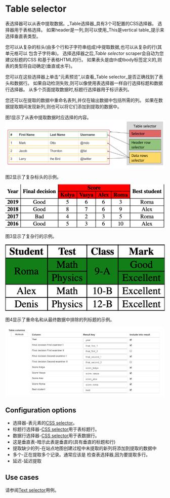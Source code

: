 # Table selector

表选择器可以从表中提取数据。_Table选择器_具有3个可配置的CSS选择器。
选择器用于表格选择。
如果header是一列,则可以使用_This是vertical table_提示来选择垂直表类型。

您可以从复杂的标头(由多个行和子字符串组成)中提取数据,也可以从复杂的行(其单元格可以
包含子字符串)。
选择选择器之后,_Table selector_ scraper会自动为您建议标题的CSS
和基于表格HTML的行。
如果表头是由th或tbody标签定义的,则表的类型将自动确定(垂直或水平)。

您可以在这些选择器上单击“元素预览”,以查看_Table selector_是否正确找到了表头和数据行。
如果自动检测失败,则可以像使用表选择器一样自行选择标题和数据行选择器。
从多个页面提取数据时,标题行选择器用于标识表列。

您还可以在提取的数据中重命名表列,并仅在输出数据中包括所需的列。
如果在数据提取期间发现新列,则也可以将它们添加到提取的数据中。

图1显示了从表中提取数据时应选择的内容。
![Fig. 1: Selectors for table selector][table-selector-selectors]

图2显示了复杂标头的示例。

![Fig. 2: Header for table selector][table-selector-complex-header]

图3显示了复杂行的示例。

![Fig. 3: Rows for table selector][table-selector-complex-rows]

图4显示了重命名和从最终数据中排除的列标题的示例。

![Fig. 4: Column headers renaming][table-selector-column-headers]

## Configuration options

- 选择器-表元素的[CSS selector][css-selector]。
- 标题行选择器-[CSS selector][css-selector]用于表标题行。
- 数据行选择器-[CSS selector][css-selector]用于表数据行。
- 这是垂直表-暗示此表是垂直的(具有垂直的标题和行)
- 提取缺少的列-在站点地图创建过程中未提取的新列将添加到提取的数据中
- 多个-正在提取多个记录。通常应该是
    检查表选择器,因为要提取多行。
- 延迟-延迟提取

## Use cases

请参阅[Text selector][text-selector]用例。

[table-selector-selectors]: ../images/selectors/table/selectors.png?raw=true
[text-selector]: Text%20selector.md
[css-selector]: ../CSS%20selector.md
[table-selector-complex-rows]: ../images/selectors/table/ComplexRows.png?raw=true
[table-selector-complex-header]: ../images/selectors/table/ComplexHeader.png?raw=true
[table-selector-column-headers]: ../images/selectors/table/ColumnsHeaders.png?raw=true